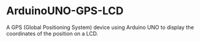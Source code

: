 # ArduinoUNO-GPS-LCD
A GPS (Global Positioning System) device using Arduino UNO to display the coordinates of the position on a LCD.

